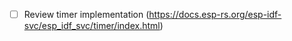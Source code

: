  - [ ] Review timer implementation (https://docs.esp-rs.org/esp-idf-svc/esp_idf_svc/timer/index.html)